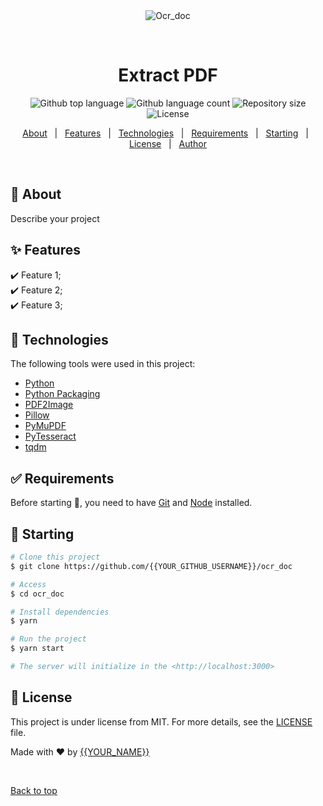 <div align="center" id="top"> 
  <img src="./.github/app.gif" alt="Ocr_doc" />

  &#xa0;

  <!-- <a href="https://ocr_doc.netlify.app">Demo</a> -->
</div>

<h1 align="center">Extract PDF</h1>

<p align="center">
  <img alt="Github top language" src="https://img.shields.io/github/languages/top/{{YOUR_GITHUB_USERNAME}}/ocr_doc?color=56BEB8">

  <img alt="Github language count" src="https://img.shields.io/github/languages/count/{{YOUR_GITHUB_USERNAME}}/ocr_doc?color=56BEB8">

  <img alt="Repository size" src="https://img.shields.io/github/repo-size/{{YOUR_GITHUB_USERNAME}}/ocr_doc?color=56BEB8">

  <img alt="License" src="https://img.shields.io/github/license/{{YOUR_GITHUB_USERNAME}}/ocr_doc?color=56BEB8">

  <!-- <img alt="Github issues" src="https://img.shields.io/github/issues/{{YOUR_GITHUB_USERNAME}}/ocr_doc?color=56BEB8" /> -->

  <!-- <img alt="Github forks" src="https://img.shields.io/github/forks/{{YOUR_GITHUB_USERNAME}}/ocr_doc?color=56BEB8" /> -->

  <!-- <img alt="Github stars" src="https://img.shields.io/github/stars/{{YOUR_GITHUB_USERNAME}}/ocr_doc?color=56BEB8" /> -->
</p>

<!-- Status -->

<!-- <h4 align="center"> 
	🚧  Ocr_doc 🚀 Under construction...  🚧
</h4> 

<hr> -->

<p align="center">
  <a href="#dart-about">About</a> &#xa0; | &#xa0; 
  <a href="#sparkles-features">Features</a> &#xa0; | &#xa0;
  <a href="#rocket-technologies">Technologies</a> &#xa0; | &#xa0;
  <a href="#white_check_mark-requirements">Requirements</a> &#xa0; | &#xa0;
  <a href="#checkered_flag-starting">Starting</a> &#xa0; | &#xa0;
  <a href="#memo-license">License</a> &#xa0; | &#xa0;
  <a href="https://github.com/{{YOUR_GITHUB_USERNAME}}" target="_blank">Author</a>
</p>

<br>

## :dart: About ##

Describe your project

## :sparkles: Features ##

:heavy_check_mark: Feature 1;\
:heavy_check_mark: Feature 2;\
:heavy_check_mark: Feature 3;

## :rocket: Technologies ##

The following tools were used in this project:

- [Python](https://www.python.org/)
- [Python Packaging](https://packaging.python.org/)
- [PDF2Image](https://pypi.org/project/pdf2image/)
- [Pillow](https://pypi.org/project/pillow/)
- [PyMuPDF](https://pymupdf.readthedocs.io/)
- [PyTesseract](https://pypi.org/project/pytesseract/)
- [tqdm](https://tqdm.github.io/)

## :white_check_mark: Requirements ##

Before starting :checkered_flag:, you need to have [Git](https://git-scm.com) and [Node](https://nodejs.org/en/) installed.

## :checkered_flag: Starting ##

```bash
# Clone this project
$ git clone https://github.com/{{YOUR_GITHUB_USERNAME}}/ocr_doc

# Access
$ cd ocr_doc

# Install dependencies
$ yarn

# Run the project
$ yarn start

# The server will initialize in the <http://localhost:3000>
```

## :memo: License ##

This project is under license from MIT. For more details, see the [LICENSE](LICENSE.md) file.


Made with :heart: by <a href="https://github.com/{{YOUR_GITHUB_USERNAME}}" target="_blank">{{YOUR_NAME}}</a>

&#xa0;

<a href="#top">Back to top</a>
